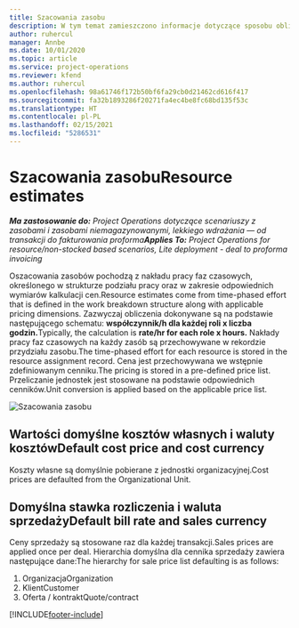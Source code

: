 ```yaml
---
title: Szacowania zasobu
description: W tym temat zamieszczono informacje dotyczące sposobu obliczania zasobów w Project Operations.
author: ruhercul
manager: Annbe
ms.date: 10/01/2020
ms.topic: article
ms.service: project-operations
ms.reviewer: kfend
ms.author: ruhercul
ms.openlocfilehash: 98a61746f172b50bf6fa29cb0d21462cd616f417
ms.sourcegitcommit: fa32b1893286f20271fa4ec4be8fc68bd135f53c
ms.translationtype: HT
ms.contentlocale: pl-PL
ms.lasthandoff: 02/15/2021
ms.locfileid: "5286531"
---
```

# <a name="resource-estimates"></a><span data-ttu-id="daa6c-103">Szacowania zasobu</span><span class="sxs-lookup"><span data-stu-id="daa6c-103">Resource estimates</span></span>

<span data-ttu-id="daa6c-104">_**Ma zastosowanie do:** Project Operations dotyczące scenariuszy z zasobami i zasobami niemagazynowanymi, lekkiego wdrażania — od transakcji do fakturowania proforma_</span><span class="sxs-lookup"><span data-stu-id="daa6c-104">_**Applies To:** Project Operations for resource/non-stocked based scenarios, Lite deployment - deal to proforma invoicing_</span></span>

<span data-ttu-id="daa6c-105">Oszacowania zasobów pochodzą z nakładu pracy faz czasowych, określonego w strukturze podziału pracy oraz w zakresie odpowiednich wymiarów kalkulacji cen.</span><span class="sxs-lookup"><span data-stu-id="daa6c-105">Resource estimates come from time-phased effort that is defined in the work breakdown structure along with applicable pricing dimensions.</span></span> <span data-ttu-id="daa6c-106">Zazwyczaj obliczenia dokonywane są na podstawie następującego schematu: **współczynnik/h dla każdej roli x liczba godzin.**</span><span class="sxs-lookup"><span data-stu-id="daa6c-106">Typically, the calculation is **rate/hr for each role x hours.**</span></span> <span data-ttu-id="daa6c-107">Nakłady pracy faz czasowych na każdy zasób są przechowywane w rekordzie przydziału zasobu.</span><span class="sxs-lookup"><span data-stu-id="daa6c-107">The time-phased effort for each resource is stored in the resource assignment record.</span></span> <span data-ttu-id="daa6c-108">Cena jest przechowywana we wstępnie zdefiniowanym cenniku.</span><span class="sxs-lookup"><span data-stu-id="daa6c-108">The pricing is stored in a pre-defined price list.</span></span> <span data-ttu-id="daa6c-109">Przeliczanie jednostek jest stosowane na podstawie odpowiednich cenników.</span><span class="sxs-lookup"><span data-stu-id="daa6c-109">Unit conversion is applied based on the applicable price list.</span></span>

![Szacowania zasobu](./media/navigation12.png)

## <a name="default-cost-price-and-cost-currency"></a><span data-ttu-id="daa6c-111">Wartości domyślne kosztów własnych i waluty kosztów</span><span class="sxs-lookup"><span data-stu-id="daa6c-111">Default cost price and cost currency</span></span>

<span data-ttu-id="daa6c-112">Koszty własne są domyślnie pobierane z jednostki organizacyjnej.</span><span class="sxs-lookup"><span data-stu-id="daa6c-112">Cost prices are defaulted from the Organizational Unit.</span></span>

## <a name="default-bill-rate-and-sales-currency"></a><span data-ttu-id="daa6c-113">Domyślna stawka rozliczenia i waluta sprzedaży</span><span class="sxs-lookup"><span data-stu-id="daa6c-113">Default bill rate and sales currency</span></span>

<span data-ttu-id="daa6c-114">Ceny sprzedaży są stosowane raz dla każdej transakcji.</span><span class="sxs-lookup"><span data-stu-id="daa6c-114">Sales prices are applied once per deal.</span></span> <span data-ttu-id="daa6c-115">Hierarchia domyślna dla cennika sprzedaży zawiera następujące dane:</span><span class="sxs-lookup"><span data-stu-id="daa6c-115">The hierarchy for sale price list defaulting is as follows:</span></span>

1. <span data-ttu-id="daa6c-116">Organizacja</span><span class="sxs-lookup"><span data-stu-id="daa6c-116">Organization</span></span>
2. <span data-ttu-id="daa6c-117">Klient</span><span class="sxs-lookup"><span data-stu-id="daa6c-117">Customer</span></span>
3. <span data-ttu-id="daa6c-118">Oferta / kontrakt</span><span class="sxs-lookup"><span data-stu-id="daa6c-118">Quote/contract</span></span>


[!INCLUDE[footer-include](../includes/footer-banner.md)]